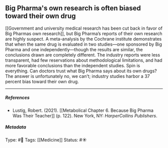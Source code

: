 ## Big Pharma's own research is often biased toward their own drug  # 

[[Government and university medical research has been cut back in favor of Big Pharmas own research]], but Big Pharma’s reports of their own research are highly suspect. A meta-analysis by the Cochrane institute demonstrates that when the same drug is evaluated in two studies—one sponsored by Big Pharma and one independently—though the results are similar, the conclusions drawn are completely different. The industry reports were less transparent, had few reservations about methodological limitations, and had more favorable conclusions than the independent studies. Spin is everything. Can doctors trust what Big Pharma says about its own drugs? The answer is unfortunately no, we can’t; industry studies harbor a 37 percent bias toward their own drug.

___

##### References

- Lustig, Robert. (2021). [[Metabolical Chapter 6. Because Big Pharma Was Their Teacher]] (p. 122). New York, NY: _HarperCollins Publishers_.

##### Metadata

Type: #🔴 
Tags: [[Medicine]]
Status: #☀️ 